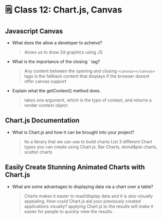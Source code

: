 # 🗒️ Class 12: Chart.js, Canvas

## Javascript Canvas

- What does the <canvas> allow a developer to acheive?
  > Alows us to draw 2d graphics using JS
- What is the importance of the closing `</canvas> tag?
  > Any content between the opening and closing `<canvas></canvas>` tags is the fallback content that displays if the browser doesnt offer canvas support
- Explain what the getContext() method does.
  > takes one argument, which is the type of context, and returns a render context object

## Chart.js Documentation

- What is Chart.js and how it can be brought into your project?
  > Its a library that we can use to build charts
List 3 different Chart types you can create using Chart.js.
  > Bar Charts, donut&pie charts, scatter charts

## Easily Create Stunning Animated Charts with Chart.js

- What are some advantages to displaying data via a chart over a table?
  > Charts makes it easier to read/display data and it is also visually appealing.
How could Chart.js aid your previously created applications visually?
  > applying Chart.js to the results will make it easier for people to quickly view the results.